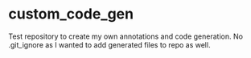 # custom_code_gen
Test repository to create my own annotations and code generation. No .git_ignore as I wanted to add generated files to repo as well.
